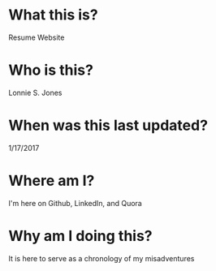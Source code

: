 # What this is?
Resume Website

# Who is this?
Lonnie S. Jones

# When was this last updated?
1/17/2017

# Where am I?
I'm here on Github, LinkedIn, and Quora

# Why am I doing this?
It is here to serve as a chronology of my misadventures

